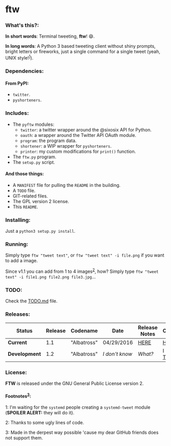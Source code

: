 # ftw

### What's this?:

**In short words**: Terminal tweeting, **ftw**! :smile:.

**In long words**: A Python 3 based tweeting client without shiny prompts, bright letters or fireworks, just a single command for a single tweet (yeah, UNIX style!<sup>[1](#footnotes-1)</sup>).

### Dependencies:

#### From PyPI:

- `twitter`.
- `pyshorteners`.

### Includes:

- The `pyftw` modules:
  - `twitter`: a twitter wrapper around the @sixosix API for Python.
  - `oauth`: a wrapper around the Twitter API OAuth module.
  - `program`: the program data.
  - `shortener`: a WIP wrapper for `pyshorteners`.
  - `printer`: my custom modifications for `print()` function.
- The `ftw.py` program.
- The `setup.py` script.

#### And those things:

- A `MANIFEST` file for pulling the `README` in the building.
- A `TODO` file.
- GIT-related files.
- The GPL version 2 license.
- This `README`.

### Installing:

Just a `python3 setup.py install`.

### Running:

Simply type `ftw "tweet text"`, or `ftw "tweet text" -i file.png` if you want to add a image.

Since v1.1 you can add from 1 to 4 images<sup>[2](#footnotes-2)</sup>, how? Simply type `ftw "tweet text" -i file1.png file2.png file3.jpg`...

### TODO:

Check the [TODO.md](https://github.com/feskyde/ftw/blob/master/TODO.md) file.

### Releases:

| Status | Release | Codename | Date | Release Notes | Changelog | Download |
|--------|---------|----------|------|---------------|-----------|----------|
| **Current** | 1.1 | "Albatross" | 04/29/2016 | [HERE](https://github.com/feskyde/ftw/releases/tag/v1.1) | [HERE](https://github.com/feskyde/ftw/compare/v1.1...v1.2) | [ZIP](https://github.com/feskyde/ftw/archive/ftw-1.1.zip) / [EXE](https://www.youtube.com/watch?v=oHg5SJYRHA0 "Click this without doubts, you will not get rickroll'd :)") |
| **Development** | 1.2 | "Albatross" | *I don't know* | *What?* | I have [THIS](https://github.com/feskyde/ftw/compare/v1.1...master) | *Not available* |

### License:

**FTW** is released under the GNU General Public License version 2.

#### Footnotes<sup>[3](#footnotes-3)</sup>:

<a name="footnotes-1">1</a>: I'm waiting for the `systemd` people creating a `systemd-tweet` module (**SPOILER ALERT:** they will do it).

<a name="footnotes-2">2</a>: Thanks to some ugly lines of code.

<a name="footnotes-3">3</a>: Made in the derpest way possible 'cause my dear GitHub friends does not support them.

